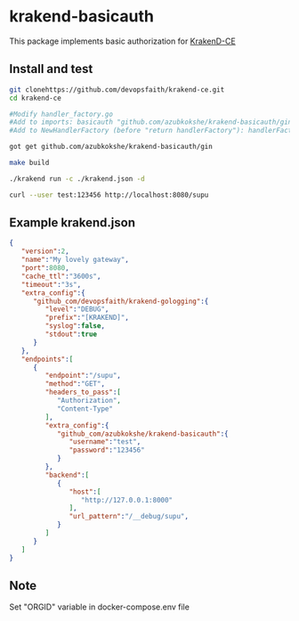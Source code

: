 # krakend-basicauth
This package implements basic authorization for [KrakenD-CE](https://github.com/devopsfaith/krakend-ce)

## Install and test
```bash
git clonehttps://github.com/devopsfaith/krakend-ce.git
cd krakend-ce

#Modify handler_factory.go
#Add to imports: basicauth "github.com/azubkokshe/krakend-basicauth/gin"
#Add to NewHandlerFactory (before "return handlerFactory"): handlerFactory = basicauth.New(handlerFactory, logger)

got get github.com/azubkokshe/krakend-basicauth/gin

make build

./krakend run -c ./krakend.json -d

curl --user test:123456 http://localhost:8080/supu
```

## Example krakend.json
```json
{
   "version":2,
   "name":"My lovely gateway",
   "port":8080,
   "cache_ttl":"3600s",
   "timeout":"3s",
   "extra_config":{
      "github_com/devopsfaith/krakend-gologging":{
         "level":"DEBUG",
         "prefix":"[KRAKEND]",
         "syslog":false,
         "stdout":true
      }
   },
   "endpoints":[
      {
         "endpoint":"/supu",
         "method":"GET",
         "headers_to_pass":[
            "Authorization",
            "Content-Type"
         ],
         "extra_config":{
            "github_com/azubkokshe/krakend-basicauth":{
               "username":"test",
               "password":"123456"
            }
         },
         "backend":[
            {
               "host":[
                  "http://127.0.0.1:8000"
               ],
               "url_pattern":"/__debug/supu",
            }
         ]
      }
   ]
}
```


## Note
Set "ORGID" variable in docker-compose.env file
